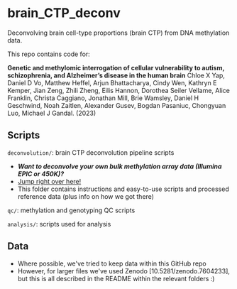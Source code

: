 # brain_CTP_deconv
Deconvolving brain cell-type proportions (brain CTP) from DNA methylation data.

This repo contains code for:

**Genetic and methylomic interrogation of cellular vulnerability to autism, schizophrenia, and Alzheimer’s disease in the human brain**
Chloe X Yap, Daniel D Vo, Matthew Heffel, Arjun Bhattacharya, Cindy Wen, Kathryn E Kemper, Jian Zeng, Zhili Zheng, Eilis Hannon, Dorothea Seiler Vellame, Alice Franklin, Christa Caggiano, Jonathan Mill, Brie Wamsley, Daniel H Geschwind, Noah Zaitlen, Alexander Gusev, Bogdan Pasaniuc, Chongyuan Luo, Michael J Gandal. (2023)

## Scripts

`deconvolution/`: brain CTP deconvolution pipeline scripts

- ***Want to deconvolve your own bulk methylation array data (Illumina EPIC or 450K)?*** 
- [Jump right over here!](https://github.com/gandallab/brain_CTP_deconv/tree/main/deconvolution)
- This folder contains instructions and easy-to-use scripts and processed reference data (plus info on how we got there)

`qc/`: methylation and genotyping QC scripts

`analysis/`: scripts used for analysis

## Data 

- Where possible, we've tried to keep data within this GitHub repo 
- However, for larger files we've used Zenodo [10.5281/zenodo.7604233], but this is all described in the README within the relevant folders :)


